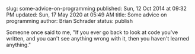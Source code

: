 slug: some-advice-on-programming
published: Sun, 12 Oct 2014 at 09:32 PM
updated: Sun, 17 May 2020 at 05:49 AM
title: Some advice on programming
author: Brian Schrader
status: publish

Someone once said to me, "If you ever go back to look at code you've written, and you can't see anything wrong with it, then you haven't learned anything."